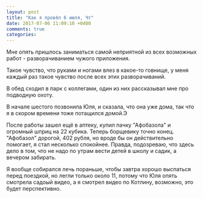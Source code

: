 ```yaml
---
layout: post
title: "Как я провёл 6 июля, Чт"
date: 2017-07-06 11:09:10 +0400
comments: true
categories: 
---
```


Мне опять пришлось заниматься самой неприятной из всех возможных работ - разворачиванием чужого приложения.

Такое чувство, что руками и ногами влез в какое-то говнище, у меня каждый раз такое чувство после всех этих разворачиваний.

В обед сходил в парк с коллегами, один из них рассказывал мне про подводную охоту.

В начале шестого позвонила Юля, и сказала, что она уже дома, так что я в скором времени тоже потащился домой.Э

После работы зашел ещё в аптеку, купил пачку "Афобазола" и огромный шприц на 22 кубика. Теперь борщевику точно конец. "Афобазол" дорогой, 402 рубля, но вроде бы он действительно помогает, я стал несколько спокойнее. Правда, подозреваю, что здесь дело в том, что не надо по утрам вести детей в школу и садик, а вечером забирать.

Я вообще собирался лечь пораньше, чтобы завтра хорошо выспаться перед поездкой, но легли только около 11, потому что Юля опять смотрела садоый видео, а я смотрел видео по Котлину, возможно, это будет перспективно. 